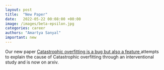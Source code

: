 ```yaml
---
layout: post
title:  "New Paper"
date:   2022-05-22 00:08:00 +00:00
image: /images/beta-epsilon.jpg
categories: career
authors: "Amartya Sanyal"
important: new
---
```

Our new paper <a href="https://arxiv.org/abs/2206.08242"> Catastrophic overfitting is a bug but also a
feature </a> attempts to explain the cause of Catastrophic overfitting
through an interventional study and is now on arxiv.